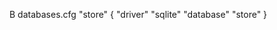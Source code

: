 В databases.cfg
"store"
{
    "driver"                        "sqlite"
    "database"                      "store"
}
